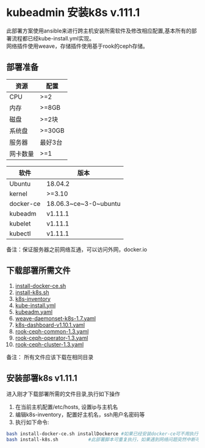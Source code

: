# kubeadmin 安装k8s v.111.1

此部署方案使用ansible来进行跨主机安装所需软件及修改相应配置,基本所有的部署流程都已经kube-install.yml实现。  
网络插件使用weave，存储插件使用基于rook的ceph存储。

## 部署准备

   资源   |  配置    |
----------|---------|
CPU       |   >=2   |
内存       |  >=8GB  |
磁盘       | >=2块   |
系统盘     | >=30GB  |
服务器     | 最好3台  |
网卡数量   |   >=1   |

   软件   |         版本           |
--------- |-----------------------|
Ubuntu    |      18.04.2          |
kernel    |       >=3.10          |
docker-ce | 18.06.3~ce~3-0~ubuntu |
kubeadm   |        v1.11.1        |
kubelet   |        v1.11.1        |
kubectl   |        v1.11.1        |

备注：保证服务器之前网络互通，可以访问外网，docker.io

## 下载部署所需文件

1. [install-docker-ce.sh](/files/k8s/scripts/install-docker-ce.sh)
2. [install-k8s.sh](/files/k8s/scripts/install-k8s.sh)
3. [k8s-inventory](/files/k8s/scripts/k8s-inventory)
4. [kube-install.yml](/files/k8s/ymls/kube-install.yml)
5. [kubeadm.yaml](/files/k8s/ymls/kubeadm.yaml)
6. [weave-daemonset-k8s-1.7.yaml](/files/k8s/ymls/weave-daemonset-k8s-1.7.yaml)
7. [k8s-dashboard-v1.10.1.yaml](/files/k8s/ymls/k8s-dashboard-v1.10.1.yaml)
8. [rook-ceph-common-1.3.yaml](/files/k8s/ymls/rook-ceph-common-1.3.yaml)
9. [rook-ceph-operator-1.3.yaml](/files/k8s/ymls/rook-ceph-operator-1.3.yaml)
10. [rook-ceph-cluster-1.3.yaml](/files/k8s/ymls/rook-ceph-cluster-1.3.yaml)

备注： 所有文件应该下载在相同目录

## 安装部署k8s v1.11.1

进入刚才下载部署所需的文件目录,执行如下操作

1. 在当前主机配置/etc/hosts, 设置ip与主机名
2. 编辑k8s-inventory，配置好主机名，ssh用户名密码等
3. 执行如下命令:

```bash
bash install-docker-ce.sh installDockerce #如果已经安装docker-ce可不用执行
bash install-k8s.sh           #此部署脚本可重复执行，如果遇到网络问题突然中断可重复执行
```
